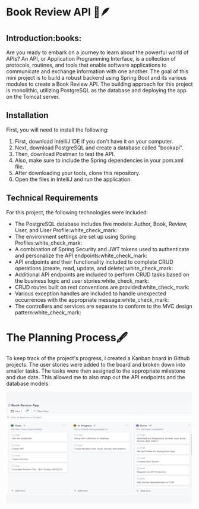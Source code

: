 # Book Review API :open_book::feather:
<h2>Introduction:books:</h2>
<p>Are you ready to embark on a journey to learn about the powerful world of APIs? An API, or Application 
Programming Interface, is a collection of protocols, routines, and tools that enable software applications 
to communicate and exchange information with one another. The goal of this mini project is to build a 
robust backend using Spring Boot and its various modules to create a Book Review API. The building approach
for this project is monolithic, utilizing PostgreSQL as the database and deploying the app on the Tomcat server.</p>
<h2>Installation</h2>
<p>First, you will need to install the following:</p>
<ol>
<li> First, download IntelliJ IDE if you don't have it on your computer. </li>
<li> Next, download PostgreSQL and create a database called "bookapi". </li>
<li> Then, download Postman to test the API. </li>
<li> Also, make sure to include the Spring dependencies in your pom.xml file.</li>
<li> After downloading your tools, clone this repository.</li>
<li> Open the files in IntelliJ and run the application.</li>
</ol>
<h2>Technical Requirements</h2>
<p>For this project, the following technologies were included:</p>
<ul>
<li>The PostgreSQL database includes five models: Author, Book, Review, User, and User Profile:white_check_mark:</li>
<li>The environment settings are set up using Spring Profiles:white_check_mark:</li>
<li>A combination of Spring Security and JWT tokens used to authenticate and personalize the API endpoints:white_check_mark:</li>
<li>API endpoints and their functionality included to complete CRUD operations (create, read, update, and delete):white_check_mark:</li>
<li>Additional API endpoints are included to perform CRUD tasks based on the business logic and user stories:white_check_mark:</li>
<li>CRUD routes built on rest conventions are provided:white_check_mark:</li>
<li>Various exception handles are included to handle unexpected occurrences with the appropriate message:white_check_mark:</li>
<li>The controllers and services are separate to conform to the MVC design pattern:white_check_mark:</li>
</ul>
<h1>The Planning Process🖋️</h1>
<p> To keep track of the project's progress, I created a Kanban board in Github projects. The user stories were
added to the board and broken down into smaller tasks. The tasks were then assigned to the appropriate
milestone and due date. This allowed me to also map out the API endpoints and the database models. </p>
<img align="center" width="500" height="300" src="images/kanban.png" alt="kanban">

